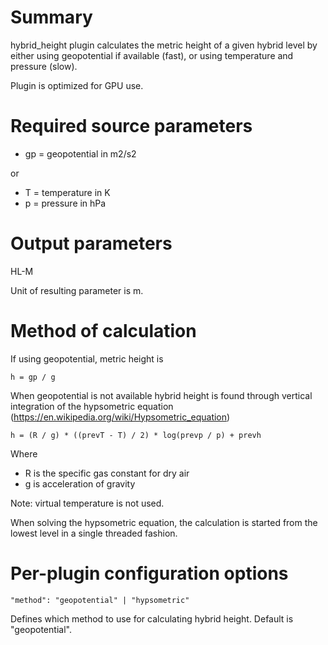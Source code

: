 # Summary

hybrid_height plugin calculates the metric height of a given hybrid level by either using geopotential if available (fast), or using temperature and pressure (slow).

Plugin is optimized for GPU use.

# Required source parameters

* gp = geopotential in m2/s2

or 

* T = temperature in K
* p = pressure in hPa

# Output parameters

HL-M

Unit of resulting parameter is m.

# Method of calculation

If using geopotential, metric height is

    h = gp / g

When geopotential is not available hybrid height is found through vertical integration of the hypsometric equation (https://en.wikipedia.org/wiki/Hypsometric_equation)

    h = (R / g) * ((prevT - T) / 2) * log(prevp / p) + prevh

Where

* R is the specific gas constant for dry air
* g is acceleration of gravity

Note: virtual temperature is not used.

When solving the hypsometric equation, the calculation is started from the lowest level in a single threaded fashion.

# Per-plugin configuration options

    "method": "geopotential" | "hypsometric"

Defines which method to use for calculating hybrid height. Default is "geopotential".
